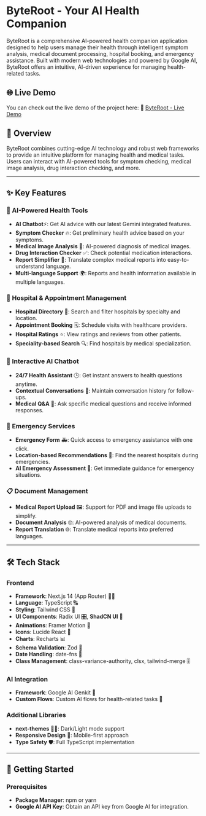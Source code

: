 # ByteRoot - Your AI Health Companion

ByteRoot is a comprehensive AI-powered health companion application designed to help users manage their health through intelligent symptom analysis, medical document processing, hospital booking, and emergency assistance. Built with modern web technologies and powered by Google AI, ByteRoot offers an intuitive, AI-driven experience for managing health-related tasks.

## 🌐 Live Demo

You can check out the live demo of the project here: 💖 [ByteRoot - Live Demo](https://your-live-demo-link.com)

## 🌟 Overview

ByteRoot combines cutting-edge AI technology and robust web frameworks to provide an intuitive platform for managing health and medical tasks. Users can interact with AI-powered tools for symptom checking, medical image analysis, drug interaction checking, and more.

---

## ✨ Key Features

### 🤖 AI-Powered Health Tools

- **AI Chatbot**⚡: Get AI advice with our latest Gemini integrated features.
- **Symptom Checker** 🔥: Get preliminary health advice based on your symptoms.
- **Medical Image Analysis** 💯: AI-powered diagnosis of medical images.
- **Drug Interaction Checker** ✅: Check potential medication interactions.
- **Report Simplifier** 💭: Translate complex medical reports into easy-to-understand language.
- **Multi-language Support** 🌍: Reports and health information available in multiple languages.

### 🏥 Hospital & Appointment Management

- **Hospital Directory** 💼: Search and filter hospitals by specialty and location.
- **Appointment Booking** 🗓️: Schedule visits with healthcare providers.
- **Hospital Ratings** ⭐: View ratings and reviews from other patients.
- **Speciality-based Search** 🔍: Find hospitals by medical specialization.

### 💬 Interactive AI Chatbot

- **24/7 Health Assistant** 🕒: Get instant answers to health questions anytime.
- **Contextual Conversations** 💬: Maintain conversation history for follow-ups.
- **Medical Q&A** 🧠: Ask specific medical questions and receive informed responses.

### 🚨 Emergency Services

- **Emergency Form** 🚑: Quick access to emergency assistance with one click.
- **Location-based Recommendations** 📍: Find the nearest hospitals during emergencies.
- **AI Emergency Assessment** 🚨: Get immediate guidance for emergency situations.

### 📋 Document Management

- **Medical Report Upload** 🖼️: Support for PDF and image file uploads to simplify.
- **Document Analysis** 🤓: AI-powered analysis of medical documents.
- **Report Translation** 🌐: Translate medical reports into preferred languages.

---

## 🛠️ Tech Stack

### Frontend

- **Framework**: Next.js 14 (App Router) 👩‍💻
- **Language**: TypeScript 🔠
- **Styling**: Tailwind CSS 🎨
- **UI Components**: Radix UI 🎛️, **ShadCN UI** 🧩
- **Animations**: Framer Motion 🎢
- **Icons**: Lucide React 🔲
- **Charts**: Recharts 📊
- **Schema Validation**: Zod 📏
- **Date Handling**: date-fns 📅
- **Class Management**: class-variance-authority, clsx, tailwind-merge 🎚️

### AI Integration

- **Framework**: Google AI Genkit 🤖
- **Custom Flows**: Custom AI flows for health-related tasks 🌟

### Additional Libraries

- **next-themes** 🌙🌞: Dark/Light mode support
- **Responsive Design** 📱: Mobile-first approach
- **Type Safety** 🛡️: Full TypeScript implementation

---

## 🚀 Getting Started

### Prerequisites

- **Package Manager**: npm or yarn
- **Google AI API Key**: Obtain an API key from Google AI for integration.
